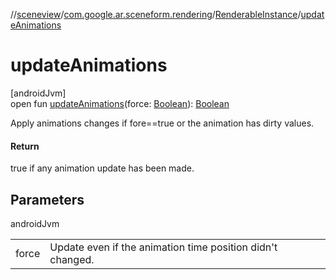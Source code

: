 //[sceneview](../../../index.md)/[com.google.ar.sceneform.rendering](../index.md)/[RenderableInstance](index.md)/[updateAnimations](update-animations.md)

# updateAnimations

[androidJvm]\
open fun [updateAnimations](update-animations.md)(force: [Boolean](https://kotlinlang.org/api/latest/jvm/stdlib/kotlin/-boolean/index.html)): [Boolean](https://kotlinlang.org/api/latest/jvm/stdlib/kotlin/-boolean/index.html)

Apply animations changes if fore==true or the animation has dirty values.

#### Return

true if any animation update has been made.

## Parameters

androidJvm

| | |
|---|---|
| force | Update even if the animation time position didn't changed. |
